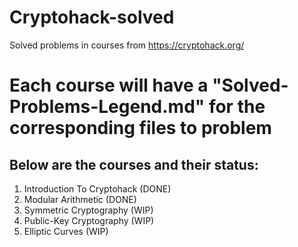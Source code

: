 # Cryptohack-solved <br>
Solved problems in courses from https://cryptohack.org/ <br>

# Each course will have a "Solved-Problems-Legend.md" for the corresponding files to problem <br>
## Below are the courses and their status: <br>
1. Introduction To Cryptohack (DONE) <br>
2. Modular Arithmetic (DONE)<br>
3. Symmetric Cryptography (WIP) <br>
4. Public-Key Cryptography (WIP) <br>
5. Elliptic Curves (WIP) <br>
